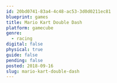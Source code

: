 ```yaml
---
id: 20bd0741-83a4-4c48-ac53-3d0d0211ec81
blueprint: games
title: Mario Kart Double Dash
platform: gamecube
genre:
  - racing
digital: false
physical: true
guide: false
pending: false
posted: 2018-09-16
slug: mario-kart-double-dash
---
```

